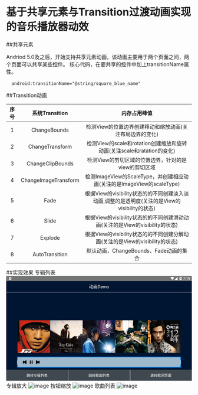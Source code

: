 # 基于共享元素与Transition过渡动画实现的音乐播放器动效

##共享元素

Andriod 5.0及之后，开始支持共享元素动画，该动画主要用于两个页面之间，两个页面可以共享某些控件。
核心代码，在要共享的控件中加上transitionName属性。
```
  android:transitionName="@string/square_blue_name"
```

##Transition动画

| 序号        | 系统Transition          | 内存占用峰值  |
| :-------: |:-------------:| :-----:| 
| 1    | ChangeBounds | 检测View的位置边界创建移动和缩放动画(关注布局边界的变化) |
| 2    | ChangeTransform| 检测View的scale和rotation创建缩放和旋转动画(关注scale和ratation的变化) |  
| 3 | ChangeClipBounds|    检测View的剪切区域的位置边界，针对的是view的剪切区域|
| 4 | ChangeImageTransform|    检测ImageView的ScaleType，并创建相应动画(关注的是ImageView的scaleType)|
| 5 | Fade|    根据View的visibility状态的的不同创建淡入淡动画,调整的是透明度(关注的是View的visibility的状态)|
| 6 | Slide|    根据View的visibility状态的的不同创建滑动动画(关注的是View的visibility的状态)|
| 7 | Explode|    根据View的visibility状态的的不同创建分解动画(关注的是View的visibility的状态)|
| 8 | AutoTransition|    默认动画，ChangeBounds、Fade动画的集合|

##实现效果
专辑列表
![image](https://github.com/YangHaoyi/Client_AnimationTest/blob/main/app/gif/%E4%B8%93%E8%BE%91%E5%88%97%E8%A1%A8.gif)
专辑放大
![image](https://github.com/YangHaoyi/Client_AnimationTest/blob/main/app/gif/%E4%B8%93%E8%BE%91%E6%94%BE%E5%A4%A7.gif)
按钮缩放
![image](https://github.com/YangHaoyi/Client_AnimationTest/blob/main/app/gif/%E6%8C%89%E9%92%AE%E7%BC%A9%E6%94%BE.gif)
歌曲列表
![image](https://github.com/YangHaoyi/Client_AnimationTest/blob/main/app/gif/%E6%AD%8C%E6%9B%B2%E5%88%97%E8%A1%A8.gif)

